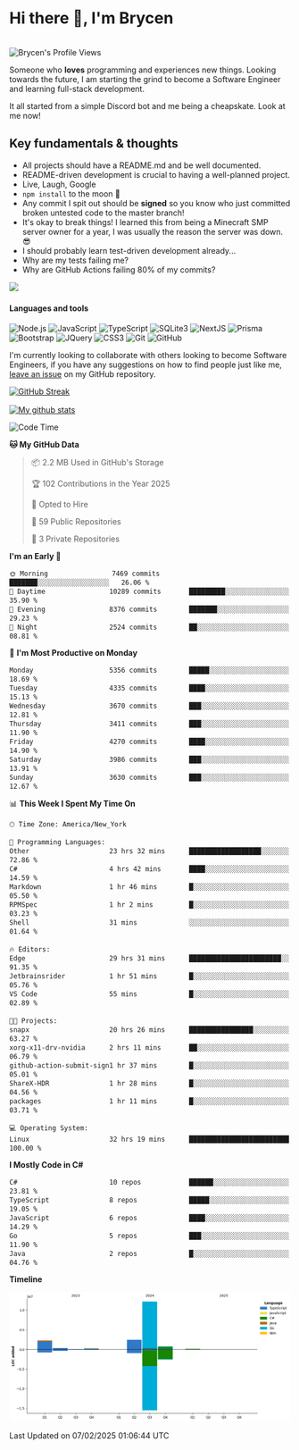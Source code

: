 # Hi there 👋, I'm Brycen

<br>
<img src="https://komarev.com/ghpvc/?username=BrycensRanch" alt="Brycen's Profile Views" />

Someone who **loves** programming and experiences new things. Looking towards the future, I am starting the grind to become a Software Engineer and learning full-stack development.

It all started from a simple Discord bot and me being a cheapskate. Look at me now!

## Key fundamentals & thoughts

- All projects should have a README.md and be well documented.
- README-driven development is crucial to having a well-planned project.
- Live, Laugh, Google
- `npm install` to the moon 🚀
- Any commit I spit out should be **signed** so you know who just committed broken untested code to the master branch!
- It's okay to break things! I learned this from being a Minecraft SMP server owner for a year, I was usually the reason the server was down. 😎
- I should probably learn test-driven development already...
- Why are my tests failing me?
- Why are GitHub Actions failing 80% of my commits? 

<img src="https://res.cloudinary.com/practicaldev/image/fetch/s--OoBLh7-Q--/c_limit%2Cf_auto%2Cfl_progressive%2Cq_auto%2Cw_880/https://cdn-images-1.medium.com/max/1614/1%2A8BlqJ8lNVZzuRjAg1mZ50w.png" height="400"/>

<h4>Languages and tools</h4>
<p>
  <img src="https://img.shields.io/badge/node.js%20-%2343853D.svg?&style=for-the-badge&logo=node.js&logoColor=white" alt="Node.js" />
  <img src="https://img.shields.io/badge/javascript%20-%23323330.svg?&style=for-the-badge&logo=javascript&logoColor=%23F7DF1E" alt="JavaScript" />
  <img src="https://img.shields.io/badge/typescript%20-%23323330.svg?&style=for-the-badge&logo=typescript&logoColor=#3467eb" alt="TypeScript" />
  <img src="https://img.shields.io/badge/sqlite3%20-%23323330.svg?&style=for-the-badge&logo=sqlite&logoColor=#3467eb" alt="SQLite3" />
  <img src="https://img.shields.io/badge/Next.JS%20-%23323330.svg?&style=for-the-badge&logo=next.js&logoColor=#3467eb" alt="NextJS" />
  <img src="https://img.shields.io/badge/Prisma%20-%23323330.svg?&style=for-the-badge&logo=prisma&logoColor=#3467eb" alt="Prisma" />
  <img src="https://img.shields.io/badge/bootstrap%20-%23323330.svg?&style=for-the-badge&logo=bootstrap" alt="Bootstrap" />
  <img src="https://img.shields.io/badge/jquery%20-%23323330.svg?&style=for-the-badge&logo=jquery" alt="JQuery" />
  <img src="https://img.shields.io/badge/css3%20-%23323330.svg?&style=for-the-badge&logo=css3" alt="CSS3" />
  <img src="https://img.shields.io/badge/git%20-%23323330.svg?&style=for-the-badge&logo=git" alt="Git" />
  <img src="https://img.shields.io/badge/github%20-%23323330.svg?&style=for-the-badge&logo=github" alt="GitHub" />
</p>

 I'm currently looking to collaborate with others looking to become Software Engineers, if you have any suggestions on how to find people just like me, [leave an issue](https://github.com/BrycensRanch/BrycensRanch/issues/new) on my GitHub repository.
 
 <p><a href="https://git.io/streak-stats"><img src=https://github-readme-streak-stats-eight.vercel.app?refreshcache11&user=BrycensRanch&amp;theme=dark&amp;hide_border=true&fire=EB5454&amp;ring=0CEB19" alt="GitHub Streak"></a></p>

<a href="https://github.com/anuraghazra/github-readme-stats">
  <img align="center" src="https://github-readme-stats.anuraghazra1.vercel.app/api?username=BrycensRanch&show_icons=true&line_height=27&include_all_commits=true" alt="My github stats" />
</a>

<!--START_SECTION:waka-->
![Code Time](http://img.shields.io/badge/Code%20Time-1%2C594%20hrs%2046%20mins-blue)

**🐱 My GitHub Data** 

> 📦 2.2 MB Used in GitHub's Storage 
 > 
> 🏆 102 Contributions in the Year 2025
 > 
> 💼 Opted to Hire
 > 
> 📜 59 Public Repositories 
 > 
> 🔑 3 Private Repositories 
 > 
**I'm an Early 🐤** 

```text
🌞 Morning                7469 commits        ███████░░░░░░░░░░░░░░░░░░   26.06 % 
🌆 Daytime                10289 commits       █████████░░░░░░░░░░░░░░░░   35.90 % 
🌃 Evening                8376 commits        ███████░░░░░░░░░░░░░░░░░░   29.23 % 
🌙 Night                  2524 commits        ██░░░░░░░░░░░░░░░░░░░░░░░   08.81 % 
```
📅 **I'm Most Productive on Monday** 

```text
Monday                   5356 commits        █████░░░░░░░░░░░░░░░░░░░░   18.69 % 
Tuesday                  4335 commits        ████░░░░░░░░░░░░░░░░░░░░░   15.13 % 
Wednesday                3670 commits        ███░░░░░░░░░░░░░░░░░░░░░░   12.81 % 
Thursday                 3411 commits        ███░░░░░░░░░░░░░░░░░░░░░░   11.90 % 
Friday                   4270 commits        ████░░░░░░░░░░░░░░░░░░░░░   14.90 % 
Saturday                 3986 commits        ███░░░░░░░░░░░░░░░░░░░░░░   13.91 % 
Sunday                   3630 commits        ███░░░░░░░░░░░░░░░░░░░░░░   12.67 % 
```


📊 **This Week I Spent My Time On** 

```text
🕑︎ Time Zone: America/New_York

💬 Programming Languages: 
Other                    23 hrs 32 mins      ██████████████████░░░░░░░   72.86 % 
C#                       4 hrs 42 mins       ████░░░░░░░░░░░░░░░░░░░░░   14.59 % 
Markdown                 1 hr 46 mins        █░░░░░░░░░░░░░░░░░░░░░░░░   05.50 % 
RPMSpec                  1 hr 2 mins         █░░░░░░░░░░░░░░░░░░░░░░░░   03.23 % 
Shell                    31 mins             ░░░░░░░░░░░░░░░░░░░░░░░░░   01.64 % 

🔥 Editors: 
Edge                     29 hrs 31 mins      ███████████████████████░░   91.35 % 
Jetbrainsrider           1 hr 51 mins        █░░░░░░░░░░░░░░░░░░░░░░░░   05.76 % 
VS Code                  55 mins             █░░░░░░░░░░░░░░░░░░░░░░░░   02.89 % 

🐱‍💻 Projects: 
snapx                    20 hrs 26 mins      ████████████████░░░░░░░░░   63.27 % 
xorg-x11-drv-nvidia      2 hrs 11 mins       ██░░░░░░░░░░░░░░░░░░░░░░░   06.79 % 
github-action-submit-sign1 hr 37 mins        █░░░░░░░░░░░░░░░░░░░░░░░░   05.01 % 
ShareX-HDR               1 hr 28 mins        █░░░░░░░░░░░░░░░░░░░░░░░░   04.56 % 
packages                 1 hr 11 mins        █░░░░░░░░░░░░░░░░░░░░░░░░   03.71 % 

💻 Operating System: 
Linux                    32 hrs 19 mins      █████████████████████████   100.00 % 
```

**I Mostly Code in C#** 

```text
C#                       10 repos            ██████░░░░░░░░░░░░░░░░░░░   23.81 % 
TypeScript               8 repos             █████░░░░░░░░░░░░░░░░░░░░   19.05 % 
JavaScript               6 repos             ████░░░░░░░░░░░░░░░░░░░░░   14.29 % 
Go                       5 repos             ███░░░░░░░░░░░░░░░░░░░░░░   11.90 % 
Java                     2 repos             █░░░░░░░░░░░░░░░░░░░░░░░░   04.76 % 
```



**Timeline**

![Lines of Code chart](https://raw.githubusercontent.com/BrycensRanch/BrycensRanch/main/assets/bar_graph.png)


 Last Updated on 07/02/2025 01:06:44 UTC
<!--END_SECTION:waka-->

<!--
**BrycensRanch/BrycensRanch** is a ✨ _special_ ✨ repository because its `README.md` (this file) appears on your GitHub profile.

Here are some ideas to get you started:

- 🔭 I’m currently working on ...
- 🌱 I’m currently learning ...
- 👯 I’m looking to collaborate on ...
- 🤔 I’m looking for help with ...
- 💬 Ask me about ...
- 📫 How to reach me: ...
- 😄 Pronouns: ...
- ⚡ Fun fact: ...
-->
